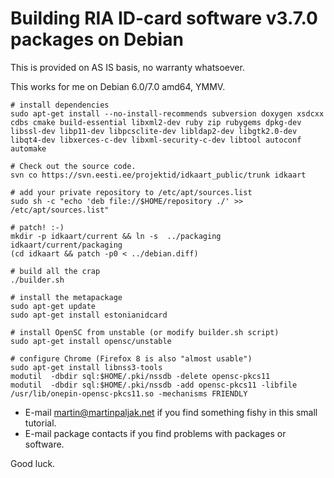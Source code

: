 Building RIA ID-card software v3.7.0 packages on Debian
=======================================================

This is provided on AS IS basis, no warranty whatsoever.

This works for me on Debian 6.0/7.0 amd64, YMMV.

```
# install dependencies
sudo apt-get install --no-install-recommends subversion doxygen xsdcxx cdbs cmake build-essential libxml2-dev ruby zip rubygems dpkg-dev libssl-dev libp11-dev libpcsclite-dev libldap2-dev libgtk2.0-dev libqt4-dev libxerces-c-dev libxml-security-c-dev libtool autoconf automake

# Check out the source code.
svn co https://svn.eesti.ee/projektid/idkaart_public/trunk idkaart

# add your private repository to /etc/apt/sources.list
sudo sh -c "echo 'deb file://$HOME/repository ./' >> /etc/apt/sources.list"

# patch! :-)
mkdir -p idkaart/current && ln -s  ../packaging idkaart/current/packaging
(cd idkaart && patch -p0 < ../debian.diff)

# build all the crap
./builder.sh

# install the metapackage
sudo apt-get update
sudo apt-get install estonianidcard

# install OpenSC from unstable (or modify builder.sh script)
sudo apt-get install opensc/unstable

# configure Chrome (Firefox 8 is also "almost usable")
sudo apt-get install libnss3-tools
modutil  -dbdir sql:$HOME/.pki/nssdb -delete opensc-pkcs11
modutil  -dbdir sql:$HOME/.pki/nssdb -add opensc-pkcs11 -libfile /usr/lib/onepin-opensc-pkcs11.so -mechanisms FRIENDLY
```

*  E-mail martin@martinpaljak.net if you find something fishy in this small
tutorial.
*  E-mail package contacts if you find problems with packages or software.

Good luck.
